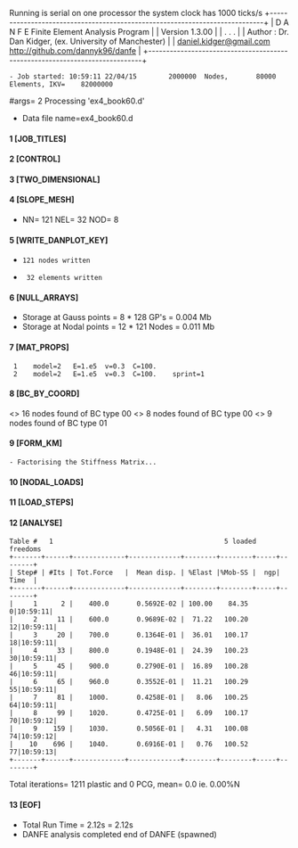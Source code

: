  Running is serial on one processor
  the system clock has        1000  ticks/s
    +----------------------------------------------------------------------------+
    |               D A N F E  Finite Element Analysis Program                |
    |                            Version 1.3.00                               |
    |          . . .                                                          |
    |           Author : Dr. Dan Kidger, (ex. University of Manchester)       |
    |         daniel.kidger@gmail.com  http://github.com/dannyk96/danfe       |
    +----------------------------------------------------------------------------+

    - Job started: 10:59:11 22/04/15        2000000  Nodes,       80000  Elements, IKV=    82000000
 #args=           2
 Processing 'ex4_book60.d'
   - Data file name=ex4_book60.d                                                                                                                    

####  1 [JOB_TITLES]


####  2 [CONTROL]

####  3 [TWO_DIMENSIONAL]

####  4 [SLOPE_MESH]
   - NN=    121 NEL=     32 NOD=      8

####  5 [WRITE_DANPLOT_KEY]
   -     121 nodes written
   -      32 elements written

####  6 [NULL_ARRAYS]
   - Storage at Gauss points =  8 *     128 GP's  =     0.004 Mb
   - Storage at Nodal points = 12 *     121 Nodes =     0.011 Mb

####  7 [MAT_PROPS]
     1    model=2   E=1.e5  v=0.3  C=100.
     2    model=2   E=1.e5  v=0.3  C=100.    sprint=1

####  8 [BC_BY_COORD]
<>    16 nodes found of BC type 00
<>     8 nodes found of BC type 00
<>     9 nodes found of BC type 01

####  9 [FORM_KM]
    - Factorising the Stiffness Matrix...

#### 10 [NODAL_LOADS]

#### 11 [LOAD_STEPS]

#### 12 [ANALYSE]
    Table #   1                                           5 loaded freedoms
    +-------+------+-------------+-------------+--------+--------+-----+--------+
    | Step# | #Its | Tot.Force   |  Mean disp. | %Elast |%Mob-SS |  ngp|  Time  |
    +-------+------+-------------+-------------+--------+--------+-----+--------+
    |     1      2 |    400.0       0.5692E-02 | 100.00    84.35      0|10:59:11|
    |     2     11 |    600.0       0.9689E-02 |  71.22   100.20     12|10:59:11|
    |     3     20 |    700.0       0.1364E-01 |  36.01   100.17     18|10:59:11|
    |     4     33 |    800.0       0.1948E-01 |  24.39   100.23     30|10:59:11|
    |     5     45 |    900.0       0.2790E-01 |  16.89   100.28     46|10:59:11|
    |     6     65 |    960.0       0.3552E-01 |  11.21   100.29     55|10:59:11|
    |     7     81 |    1000.       0.4258E-01 |   8.06   100.25     64|10:59:11|
    |     8     99 |    1020.       0.4725E-01 |   6.09   100.17     70|10:59:12|
    |     9    159 |    1030.       0.5056E-01 |   4.31   100.08     74|10:59:12|
    |    10    696 |    1040.       0.6916E-01 |   0.76   100.52     77|10:59:13|
    +-------+------+-------------+-------------+--------+--------+-----+--------+
Total iterations=  1211 plastic and     0 PCG, mean=     0.0  ie. 0.00%N

#### 13 [EOF]
   - Total Run Time = 2.12s =         2.12s
   - DANFE analysis completed
 end of DANFE (spawned)
